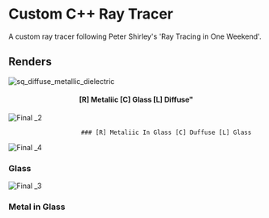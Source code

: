 # Custom C++ Ray Tracer

A custom ray tracer following Peter Shirley's 'Ray Tracing in One Weekend'.

## Renders

![sq_diffuse_metallic_dielectric](https://github.com/rohithateappple/Ray-Tracer/assets/131531154/7509bcaa-1a24-4866-9091-7bae4925b364)
<h4 align="center">[R] Metaliic [C] Glass [L] Diffuse"</h4> 

![Final _2](https://github.com/rohithateappple/Ray-Tracer/assets/131531154/7c4f475c-8dac-4ed7-afeb-d8ca5d87843a)

                        ### [R] Metaliic In Glass [C] Duffuse [L] Glass
  
![Final _4](https://github.com/rohithateappple/Ray-Tracer/assets/131531154/200b8a06-55c7-4e1b-876a-07bd70d2343e)

### Glass

![Final _3](https://github.com/rohithateappple/Ray-Tracer/assets/131531154/b0d3d59a-b898-4ad6-8e54-2ad32caee174)

### Metal in Glass


